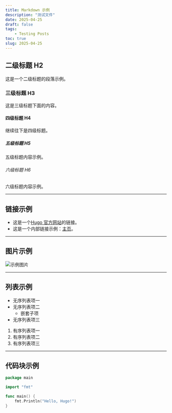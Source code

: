 ```yaml
---
title: Markdown 示例
description: "测试文件"
date: 2025-04-25
draft: false
tags: 
    - Testing Posts
toc: true
slug: 2025-04-25
---
```


## 二级标题 H2

这是一个二级标题的段落示例。

### 三级标题 H3

这是三级标题下面的内容。

#### 四级标题 H4

继续往下是四级标题。

##### 五级标题 H5

五级标题内容示例。

###### 六级标题 H6

六级标题内容示例。

---

## 链接示例

- 这是一个[Hugo 官方网站](https://gohugo.io/)的链接。
- 这是一个内部链接示例：[主页](/)。

---

## 图片示例

![示例图片](https://via.placeholder.com/150 "图片标题")

---

## 列表示例

- 无序列表项一
- 无序列表项二
    - 嵌套子项
- 无序列表项三

1. 有序列表项一
2. 有序列表项二
3. 有序列表项三

---

## 代码块示例

```go
package main

import "fmt"

func main() {
    fmt.Println("Hello, Hugo!")
}